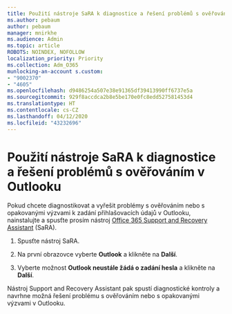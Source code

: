 ```yaml
---
title: Použití nástroje SaRA k diagnostice a řešení problémů s ověřováním v Outlooku
ms.author: pebaum
author: pebaum
manager: mnirkhe
ms.audience: Admin
ms.topic: article
ROBOTS: NOINDEX, NOFOLLOW
localization_priority: Priority
ms.collection: Adm_O365
munlocking-an-account s.custom:
- "9002370"
- "4605"
ms.openlocfilehash: d9486254a507e38e91365df39413990ff6737e5a
ms.sourcegitcommit: 929f8accdca2b8e5be170e0fc8edd527581453d4
ms.translationtype: HT
ms.contentlocale: cs-CZ
ms.lasthandoff: 04/12/2020
ms.locfileid: "43232696"
---
```

# <a name="use-sara-to-diagnose-and-resolve-outlook-authentication-issues"></a>Použití nástroje SaRA k diagnostice a řešení problémů s ověřováním v Outlooku

Pokud chcete diagnostikovat a vyřešit problémy s ověřováním nebo s opakovanými výzvami k zadání přihlašovacích údajů v Outlooku, nainstalujte a spusťte prosím nástroj [Office 365 Support and Recovery Assistant](https://diagnostics.office.com/#/) (SaRA).

1. Spusťte nástroj SaRA.

2. Na první obrazovce vyberte **Outlook** a klikněte na **Další**.

3. Vyberte možnost **Outlook neustále žádá o zadání hesla** a klikněte na **Další**.

Nástroj Support and Recovery Assistant pak spustí diagnostické kontroly a navrhne možná řešení problému s ověřováním nebo s opakovanými výzvami v Outlooku.
